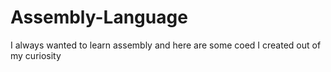 # Assembly-Language
I always wanted to learn assembly and here are some coed I created out of my curiosity
